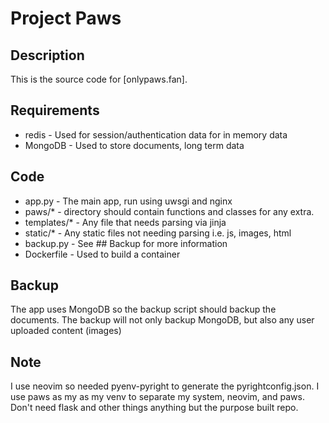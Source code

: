 # Project Paws

## Description

This is the source code for [onlypaws.fan].

## Requirements

- redis - Used for session/authentication data for in memory data
- MongoDB - Used to store documents, long term data

## Code

- app.py - The main app, run using uwsgi and nginx
- paws/\* - directory should contain functions and classes for any extra.
- templates/\* - Any file that needs parsing via jinja
- static/\* - Any static files not needing parsing i.e. js, images, html
- backup.py - See ## Backup for more information
- Dockerfile - Used to build a container

## Backup

The app uses MongoDB so the backup script should backup the documents.
The backup will not only backup MongoDB, but also any user uploaded
content (images)

## Note

I use neovim so needed pyenv-pyright to generate the pyrightconfig.json.
I use paws as my as my venv to separate my system, neovim, and paws.
Don't need flask and other things anything but the purpose built repo.
